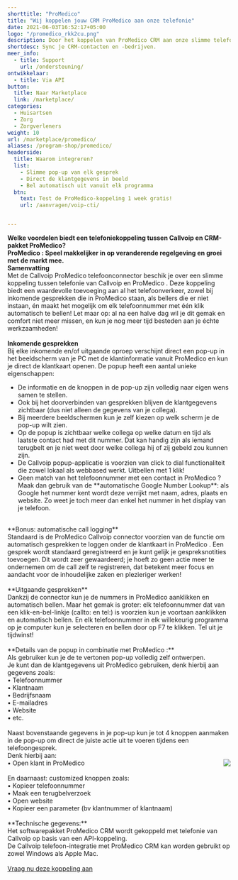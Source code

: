 ```yaml
---
shorttitle: "ProMedico"
title: "Wij koppelen jouw CRM ProMedico aan onze telefonie"
date: 2021-06-03T16:52:17+05:00
logo: "/promedico_rkk2cu.png"
description: Door het koppelen van ProMedico CRM aan onze slimme telefonie werk je een stuk efficienter.
shortdesc: Sync je CRM-contacten en -bedrijven.
meer_info:
  - title: Support
    url: /ondersteuning/
ontwikkelaar:
  - title: Via API
button:
  title: Naar Marketplace
  link: /marketplace/
categories:
  - Huisartsen
  - Zorg
  - Zorgverleners
weight: 10
url: /marketplace/promedico/
aliases: /program-shop/promedico/
headerside:
  title: Waarom integreren?
  list:
    - Slimme pop-up van elk gesprek
    - Direct de klantgegevens in beeld
    - Bel automatisch uit vanuit elk programma
  btn:
    text: Test de ProMedico-koppeling 1 week gratis!
    url: /aanvragen/voip-cti/


---
```


**Welke voordelen biedt een telefoniekoppeling tussen Callvoip en CRM-pakket ProMedico?<br>
ProMedico : Speel makkelijker in op veranderende regelgeving en groei met de markt mee.**<br>
**Samenvatting**<br>
Met de Callvoip ProMedico telefoonconnector beschik je over een slimme koppeling tussen telefonie van Callvoip en ProMedico . Deze koppeling biedt een waardevolle toevoeging aan al het telefoonverkeer, zowel bij inkomende gesprekken die in ProMedico staan, als bellers die er niet instaan, én maakt het mogelijk om elk telefoonnummer met één klik automatisch te bellen! Let maar op: al na een halve dag wil je dit gemak en comfort niet meer missen, en kun je nog meer tijd besteden aan je échte werkzaamheden!<br>
<br>
**Inkomende gesprekken**<br>
Bij elke inkomende en/of uitgaande oproep verschijnt direct een pop-up in het beeldscherm van je PC met de klantinformatie vanuit ProMedico en kun je direct de klantkaart openen. De popup heeft een aantal unieke eigenschappen: <br>
<div class="usp-list">
<ul>
<li>De informatie en de knoppen in de pop-up zijn volledig naar eigen wens samen te stellen.</li>
<li>Ook bij het doorverbinden van gesprekken blijven de klantgegevens zichtbaar (dus niet alleen de gegevens van je collega).</li>
<li>Bij meerdere beeldschermen kun je zelf kiezen op welk scherm je de pop-up wilt zien.</li>
<li>Op de popup is zichtbaar welke collega op welke datum en tijd als laatste contact had met dit nummer. Dat kan handig zijn als iemand terugbelt en je niet weet door welke collega hij of zij gebeld zou kunnen zijn.</li>
<li>De Callvoip popup-applicatie is voorzien van click to dial functionaliteit die zowel lokaal als webbased werkt. Uitbellen met 1 klik!</li>
<li>Geen match van het telefoonnummer met een contact in ProMedico ? Maak dan gebruik van de **automatische Google Number Lookup**: als Google het nummer kent wordt deze verrijkt met naam, adres, plaats en website. Zo weet je toch meer dan enkel het nummer in het display van je telefoon.</li>
</ul>
</div>
<br>
**Bonus: automatische call logging**<br>
Standaard is de ProMedico Callvoip connector voorzien van de functie om automatisch gesprekken te loggen onder de klantkaart in ProMedico . Een gesprek wordt standaard geregistreerd en je kunt gelijk je gespreksnotities toevoegen. Dit wordt zeer gewaardeerd; je hoeft zo geen actie meer te ondernemen om de call zelf te registreren, dat betekent meer focus en aandacht voor de inhoudelijke zaken en plezieriger werken!<br>
<br>
**Uitgaande gesprekken**<br>
Dankzij de connector kun je de nummers in ProMedico aanklikken en automatisch bellen. Maar het gemak is groter: elk telefoonnummer dat van een klik-en-bel-linkje (callto: en tel:) is voorzien kun je voortaan aanklikken en automatisch bellen. En elk telefoonnummer in elk willekeurig programma op je computer kun je selecteren en bellen door op F7 te klikken. Tel uit je tijdwinst! <br>
<br>
**Details van de popup in combinatie met ProMedico :**<br>
Als gebruiker kun je de te vertonen pop-up volledig zelf ontwerpen. <br>
Je kunt dan de klantgegevens uit ProMedico gebruiken, denk hierbij aan gegevens zoals: <br>
• Telefoonnummer<br>
• Klantnaam<br>
• Bedrijfsnaam<br>
• E-mailadres<br>
• Website<br>
• etc.<br>
<br>
Naast bovenstaande gegevens in je pop-up kun je tot 4 knoppen aanmaken in de pop-up om direct de juiste actie uit te voeren tijdens een telefoongesprek. <br>
Denk hierbij aan:<br><img src="https://res.cloudinary.com/callvoip/image/upload/popup_crm_jmr7fc.png" style="float:right">
• Open klant in ProMedico <br>
<br>
En daarnaast: customized knoppen zoals: <br>
• Kopieer telefoonnummer<br>
• Maak een terugbelverzoek<br>
• Open website <br>
• Kopieer een parameter (bv klantnummer of klantnaam) <br>
<br>
**Technische gegevens:**<br>
Het softwarepakket ProMedico CRM wordt gekoppeld met telefonie van Callvoip op basis van een API-koppeling.<br>
De Callvoip telefoon-integratie met ProMedico CRM kan worden gebruikt op zowel Windows als Apple Mac.<br> 
<br><a href="/aanvragen/voip-cti/" class="button">Vraag nu deze koppeling aan</a>
